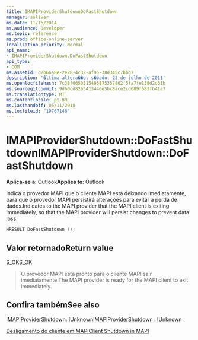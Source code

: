 ```yaml
---
title: IMAPIProviderShutdownDoFastShutdown
manager: soliver
ms.date: 11/16/2014
ms.audience: Developer
ms.topic: reference
ms.prod: office-online-server
localization_priority: Normal
api_name:
- IMAPIProviderShutdown.DoFastShutdown
api_type:
- COM
ms.assetid: d2b66a8e-2e28-4c32-af95-38d345c7bbd7
description: '�ltima altera��o: s�bado, 23 de julho de 2011'
ms.openlocfilehash: 7c38f0650315495875357862f5fa7fe138d2c61b
ms.sourcegitcommit: 9d60cd82b5413446e5bc8ace2cd689f683fb41a7
ms.translationtype: MT
ms.contentlocale: pt-BR
ms.lasthandoff: 06/11/2018
ms.locfileid: "19767146"
---
```

# <a name="imapiprovidershutdowndofastshutdown"></a><span data-ttu-id="6dca4-103">IMAPIProviderShutdown::DoFastShutdown</span><span class="sxs-lookup"><span data-stu-id="6dca4-103">IMAPIProviderShutdown::DoFastShutdown</span></span>

  
  
<span data-ttu-id="6dca4-104">**Aplica-se a**: Outlook</span><span class="sxs-lookup"><span data-stu-id="6dca4-104">**Applies to**: Outlook</span></span> 
  
<span data-ttu-id="6dca4-105">Indica o provedor MAPI que o cliente MAPI está deixando imediatamente, para que o provedor MAPI persistirá alterações para evitar a perda de dados.</span><span class="sxs-lookup"><span data-stu-id="6dca4-105">Indicates to the MAPI provider that the MAPI client is exiting immediately, so that the MAPI provider will persist changes to prevent data loss.</span></span>
  
```cpp
HRESULT DoFastShutdown ();
```

## <a name="return-value"></a><span data-ttu-id="6dca4-106">Valor retornado</span><span class="sxs-lookup"><span data-stu-id="6dca4-106">Return value</span></span>

<span data-ttu-id="6dca4-107">S_OK</span><span class="sxs-lookup"><span data-stu-id="6dca4-107">S_OK</span></span>
  
> <span data-ttu-id="6dca4-108">O provedor MAPI está pronto para o cliente MAPI sair imediatamente.</span><span class="sxs-lookup"><span data-stu-id="6dca4-108">The MAPI provider is ready for the MAPI client to exit immediately.</span></span> 
    
## <a name="see-also"></a><span data-ttu-id="6dca4-109">Confira também</span><span class="sxs-lookup"><span data-stu-id="6dca4-109">See also</span></span>



[<span data-ttu-id="6dca4-110">IMAPIProviderShutdown: IUnknown</span><span class="sxs-lookup"><span data-stu-id="6dca4-110">IMAPIProviderShutdown : IUnknown</span></span>](imapiprovidershutdowniunknown.md)


[<span data-ttu-id="6dca4-111">Desligamento do cliente em MAPI</span><span class="sxs-lookup"><span data-stu-id="6dca4-111">Client Shutdown in MAPI</span></span>](client-shutdown-in-mapi.md)

